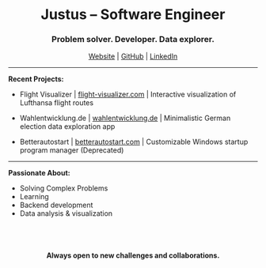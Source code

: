 <h1 align="center"> Justus – Software Engineer </h1>

<h3 align="center">
Problem solver. Developer. Data explorer.
</h3>
<div align="center">
  <a href="erijl.de" _target="blank">Website</a> |
  <a href="https://github.com/erijl" _target="blank">GitHub</a> |
  <a href="linkedin.com/in/justusmau" _target="blank">LinkedIn</a> 
</div>


---

**Recent Projects:**

* Flight Visualizer | [flight-visualizer.com](flight-visualizer.com) | Interactive visualization of Lufthansa flight routes
 
* Wahlentwicklung.de | [wahlentwicklung.de](wahlentwicklung.de) | Minimalistic German election data exploration app
 
* Betterautostart | [betterautostart.com](betterautostart.com) | Customizable Windows startup program manager (Deprecated)

---

**Passionate About:**

* Solving Complex Problems
* Learning
* Backend development
* Data analysis & visualization

<br>
<br>

<div align="center">
  <h4>Always open to new challenges and collaborations.</h4>
</div>
